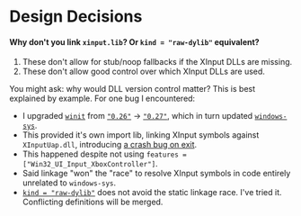 # Design Decisions

#### Why don't you link `xinput.lib`?  Or `kind = "raw-dylib"` equivalent?

1.  These don't allow for stub/noop fallbacks if the XInput DLLs are missing.
2.  These don't allow good control over which XInput DLLs are used.

You might ask: why would DLL version control matter?  This is best explained by example.  For one bug I encountered:
*   I upgraded [`winit`](https://docs.rs/winit/) from [`"0.26"`](https://docs.rs/winit/0.26/) → [`"0.27"`](https://docs.rs/winit/0.27/), which in turn updated [`windows-sys`](https://docs.rs/windows-sys/).
*   This provided it's own import lib, linking XInput symbols against `XInputUap.dll`, introducing [a crash bug on exit](https://github.com/microsoft/win32metadata/issues/1274).
*   This happened despite not using `features = ["Win32_UI_Input_XboxController"]`.
*   Said linkage "won" the "race" to resolve XInput symbols in code entirely unrelated to `windows-sys`.
*   [`kind = "raw-dylib"`](https://doc.rust-lang.org/reference/items/external-blocks.html#dylib-versus-raw-dylib) does not avoid the static linkage race.  I've tried it.  Conflicting definitions will be merged.
